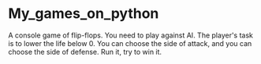 # My_games_on_python
A console game of flip-flops. You need to play against AI. 
The player's task is to lower the life below 0. 
You can choose the side of attack, and you can choose the side of defense. 
Run it, try to win it.
